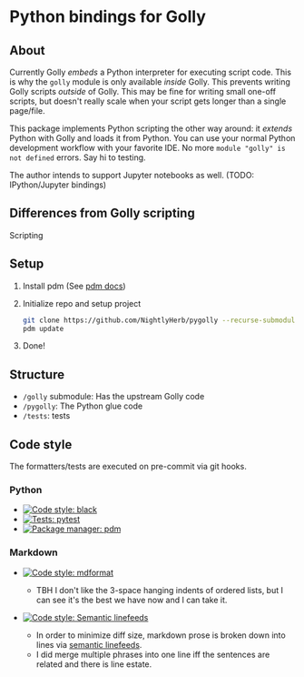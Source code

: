# Python bindings for Golly

## About

Currently Golly _embeds_ a Python interpreter for executing script code.
This is why the `golly` module is only available _inside_ Golly.
This prevents writing Golly scripts _outside_ of Golly.
This may be fine for writing small one-off scripts,
but doesn't really scale when your script gets longer than a single page/file.

This package implements Python scripting the other way around:
it _extends_ Python with Golly and loads it from Python.
You can use your normal Python development workflow with your favorite IDE.
No more `module "golly" is not defined` errors. Say hi to testing.

The author intends to support Jupyter notebooks as well.
(TODO: IPython/Jupyter bindings)

## Differences from Golly scripting

Scripting

## Setup

1. Install pdm (See [pdm docs](https://pdm.fming.dev))

1. Initialize repo and setup project

   ```sh
   git clone https://github.com/NightlyHerb/pygolly --recurse-submodules
   pdm update
   ```

1. Done!

## Structure

- `/golly` submodule: Has the upstream Golly code
- `/pygolly`: The Python glue code
- `/tests`: tests

## Code style

The formatters/tests are executed on pre-commit via git hooks.

### Python

- [![Code style: black](https://img.shields.io/badge/code_style-black-black)](https://github.com/psf/black)
- [![Tests: pytest](https://img.shields.io/badge/tests-pytest-blue)](https://pytest.org)
- [![Package manager: pdm](https://img.shields.io/badge/package_manager-pdm-blueviolet)](https://pdm.fming.dev/)

### Markdown

- [![Code style: mdformat](https://img.shields.io/badge/code_style-mdformat-0000ff)](https://github.com/executablebooks/mdformat)

  - TBH I don't like the 3-space hanging indents of ordered lists,
    but I can see it's the best we have now and I can take it.

- [![Code style: Semantic linefeeds](https://img.shields.io/badge/code_style-semantic_linefeeds-default)][link-semantic-linefeeds]

  - In order to minimize diff size, markdown prose is broken down into lines via
    [semantic linefeeds][link-semantic-linefeeds].
  - I did merge multiple phrases into one line
    iff the sentences are related and there is line estate.

[link-semantic-linefeeds]: https://rhodesmill.org/brandon/2012/one-sentence-per-line/
